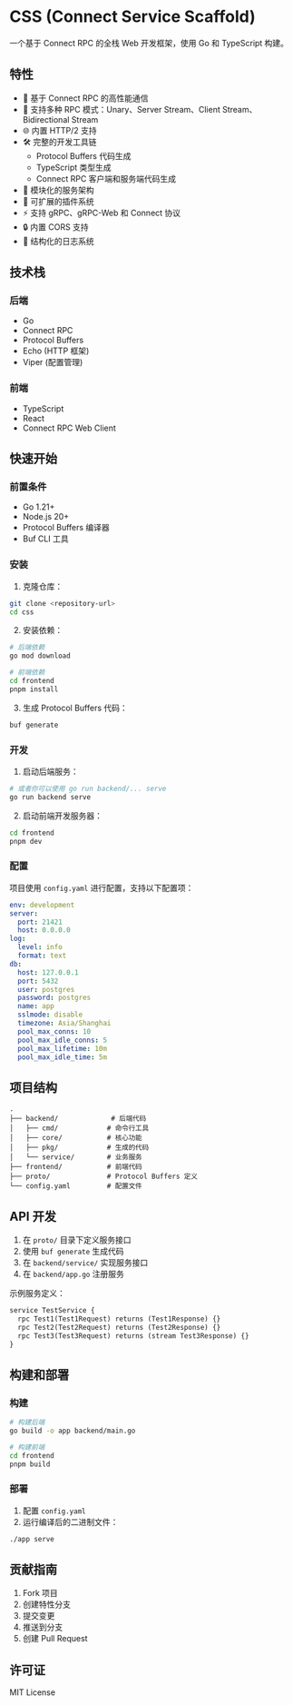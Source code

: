 # CSS (Connect Service Scaffold)

一个基于 Connect RPC 的全栈 Web 开发框架，使用 Go 和 TypeScript 构建。

## 特性

- 🚀 基于 Connect RPC 的高性能通信
- 🔄 支持多种 RPC 模式：Unary、Server Stream、Client Stream、Bidirectional Stream
- 🌐 内置 HTTP/2 支持
- 🛠 完整的开发工具链
  - Protocol Buffers 代码生成
  - TypeScript 类型生成
  - Connect RPC 客户端和服务端代码生成
- 🎯 模块化的服务架构
- 🔌 可扩展的插件系统
- ⚡️ 支持 gRPC、gRPC-Web 和 Connect 协议
- 🔒 内置 CORS 支持
- 📝 结构化的日志系统

## 技术栈

### 后端

- Go
- Connect RPC
- Protocol Buffers
- Echo (HTTP 框架)
- Viper (配置管理)

### 前端

- TypeScript
- React
- Connect RPC Web Client

## 快速开始

### 前置条件

- Go 1.21+
- Node.js 20+
- Protocol Buffers 编译器
- Buf CLI 工具

### 安装

1. 克隆仓库：

```bash
git clone <repository-url>
cd css
```

2. 安装依赖：

```bash
# 后端依赖
go mod download

# 前端依赖
cd frontend
pnpm install
```

3. 生成 Protocol Buffers 代码：

```bash
buf generate
```

### 开发

1. 启动后端服务：

```bash
# 或者你可以使用 go run backend/... serve
go run backend serve
```

2. 启动前端开发服务器：

```bash
cd frontend
pnpm dev
```

### 配置

项目使用 `config.yaml` 进行配置，支持以下配置项：

```yaml
env: development
server:
  port: 21421
  host: 0.0.0.0
log:
  level: info
  format: text
db:
  host: 127.0.0.1
  port: 5432
  user: postgres
  password: postgres
  name: app
  sslmode: disable
  timezone: Asia/Shanghai
  pool_max_conns: 10
  pool_max_idle_conns: 5
  pool_max_lifetime: 10m
  pool_max_idle_time: 5m
```

## 项目结构

```
.
├── backend/             # 后端代码
│   ├── cmd/            # 命令行工具
│   ├── core/           # 核心功能
│   ├── pkg/            # 生成的代码
│   └── service/        # 业务服务
├── frontend/           # 前端代码
├── proto/              # Protocol Buffers 定义
└── config.yaml         # 配置文件
```

## API 开发

1. 在 `proto/` 目录下定义服务接口
2. 使用 `buf generate` 生成代码
3. 在 `backend/service/` 实现服务接口
4. 在 `backend/app.go` 注册服务

示例服务定义：

```protobuf
service TestService {
  rpc Test1(Test1Request) returns (Test1Response) {}
  rpc Test2(Test2Request) returns (Test2Response) {}
  rpc Test3(Test3Request) returns (stream Test3Response) {}
}
```

## 构建和部署

### 构建

```bash
# 构建后端
go build -o app backend/main.go

# 构建前端
cd frontend
pnpm build
```

### 部署

1. 配置 `config.yaml`
2. 运行编译后的二进制文件：

```bash
./app serve
```

## 贡献指南

1. Fork 项目
2. 创建特性分支
3. 提交变更
4. 推送到分支
5. 创建 Pull Request

## 许可证

MIT License
